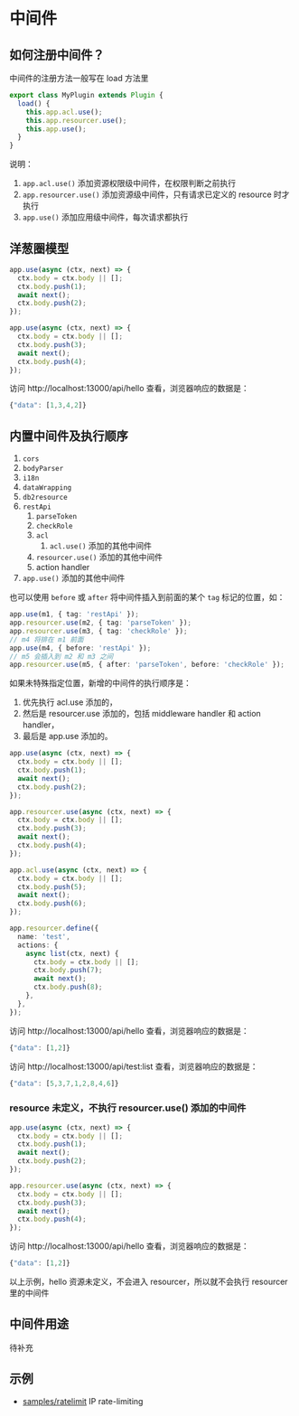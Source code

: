# 中间件

## 如何注册中间件？

中间件的注册方法一般写在 load 方法里

```ts
export class MyPlugin extends Plugin {
  load() {
    this.app.acl.use();
    this.app.resourcer.use();
    this.app.use();
  }
}
```

说明：

1. `app.acl.use()` 添加资源权限级中间件，在权限判断之前执行
2. `app.resourcer.use()` 添加资源级中间件，只有请求已定义的 resource 时才执行
3. `app.use()` 添加应用级中间件，每次请求都执行

## 洋葱圈模型

```ts
app.use(async (ctx, next) => {
  ctx.body = ctx.body || [];
  ctx.body.push(1);
  await next();
  ctx.body.push(2);
});

app.use(async (ctx, next) => {
  ctx.body = ctx.body || [];
  ctx.body.push(3);
  await next();
  ctx.body.push(4);
});
```

访问 http://localhost:13000/api/hello 查看，浏览器响应的数据是：

```js
{"data": [1,3,4,2]}
```

## 内置中间件及执行顺序

1. `cors`
2. `bodyParser`
3. `i18n`
4. `dataWrapping`
5. `db2resource`
6. `restApi`
   1. `parseToken`
   2. `checkRole`
   3. `acl`
      1. `acl.use()` 添加的其他中间件
   4. `resourcer.use()` 添加的其他中间件
   5. action handler
7. `app.use()` 添加的其他中间件

也可以使用 `before` 或 `after` 将中间件插入到前面的某个 `tag` 标记的位置，如：

```ts
app.use(m1, { tag: 'restApi' });
app.resourcer.use(m2, { tag: 'parseToken' });
app.resourcer.use(m3, { tag: 'checkRole' });
// m4 将排在 m1 前面
app.use(m4, { before: 'restApi' });
// m5 会插入到 m2 和 m3 之间
app.resourcer.use(m5, { after: 'parseToken', before: 'checkRole' });
```

如果未特殊指定位置，新增的中间件的执行顺序是：

1. 优先执行 acl.use 添加的，
2. 然后是 resourcer.use 添加的，包括 middleware handler 和 action handler，
3. 最后是 app.use 添加的。

```ts
app.use(async (ctx, next) => {
  ctx.body = ctx.body || [];
  ctx.body.push(1);
  await next();
  ctx.body.push(2);
});

app.resourcer.use(async (ctx, next) => {
  ctx.body = ctx.body || [];
  ctx.body.push(3);
  await next();
  ctx.body.push(4);
});

app.acl.use(async (ctx, next) => {
  ctx.body = ctx.body || [];
  ctx.body.push(5);
  await next();
  ctx.body.push(6);
});

app.resourcer.define({
  name: 'test',
  actions: {
    async list(ctx, next) {
      ctx.body = ctx.body || [];
      ctx.body.push(7);
      await next();
      ctx.body.push(8);
    },
  },
});
```

访问 http://localhost:13000/api/hello 查看，浏览器响应的数据是：

```js
{"data": [1,2]}
```

访问 http://localhost:13000/api/test:list 查看，浏览器响应的数据是：

```js
{"data": [5,3,7,1,2,8,4,6]}
```

### resource 未定义，不执行 resourcer.use() 添加的中间件

```ts
app.use(async (ctx, next) => {
  ctx.body = ctx.body || [];
  ctx.body.push(1);
  await next();
  ctx.body.push(2);
});

app.resourcer.use(async (ctx, next) => {
  ctx.body = ctx.body || [];
  ctx.body.push(3);
  await next();
  ctx.body.push(4);
});
```

访问 http://localhost:13000/api/hello 查看，浏览器响应的数据是：

```js
{"data": [1,2]}
```

以上示例，hello 资源未定义，不会进入 resourcer，所以就不会执行 resourcer 里的中间件

## 中间件用途

待补充

## 示例

- [samples/ratelimit](https://github.com/nocobase/nocobase/blob/main/packages/samples/ratelimit/) IP rate-limiting
